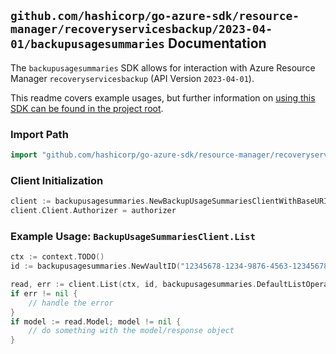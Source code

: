 
## `github.com/hashicorp/go-azure-sdk/resource-manager/recoveryservicesbackup/2023-04-01/backupusagesummaries` Documentation

The `backupusagesummaries` SDK allows for interaction with Azure Resource Manager `recoveryservicesbackup` (API Version `2023-04-01`).

This readme covers example usages, but further information on [using this SDK can be found in the project root](https://github.com/hashicorp/go-azure-sdk/tree/main/docs).

### Import Path

```go
import "github.com/hashicorp/go-azure-sdk/resource-manager/recoveryservicesbackup/2023-04-01/backupusagesummaries"
```


### Client Initialization

```go
client := backupusagesummaries.NewBackupUsageSummariesClientWithBaseURI("https://management.azure.com")
client.Client.Authorizer = authorizer
```


### Example Usage: `BackupUsageSummariesClient.List`

```go
ctx := context.TODO()
id := backupusagesummaries.NewVaultID("12345678-1234-9876-4563-123456789012", "example-resource-group", "vaultValue")

read, err := client.List(ctx, id, backupusagesummaries.DefaultListOperationOptions())
if err != nil {
	// handle the error
}
if model := read.Model; model != nil {
	// do something with the model/response object
}
```
